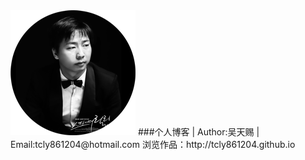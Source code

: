 <img src="./img/face.png" width="200" height="200">
###个人博客 | Author:吴天赐 | Email:tcly861204@hotmail.com
浏览作品：http://tcly861204.github.io